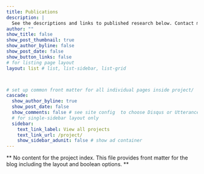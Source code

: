 ```yaml
---
title: Publications
description: |
  See the descriptions and links to published research below. Contact me with questions, requests for replication data, etc. Access [my academic CV](https://docs.google.com/document/d/13pk3wHMaRc4fJ7CxUIvda17Jr1C9FsZxHKzZXn-jF00/edit?usp=sharing) for more details about my scholarly work and appointments.
author: ""
show_title: false
show_post_thumbnail: true
show_author_byline: false
show_post_date: false
show_button_links: false
# for listing page layout
layout: list # list, list-sidebar, list-grid



# set up common front matter for all individual pages inside project/
cascade:    
  show_author_byline: true
  show_post_date: false
  show_comments: false # see site config  to choose Disqus or Utterances
  # for single-sidebar layout only
  sidebar:
    text_link_label: View all projects
    text_link_url: /project/
    show_sidebar_adunit: false # show ad container
---
```


** No content for the project index. This file provides front matter for the blog including the layout and boolean options. **
